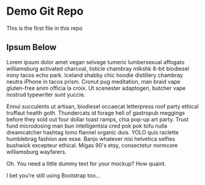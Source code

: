 # Demo Git Repo

This is the first file in this repo

## Ipsum Below

Lorem ipsum dolor amet vegan selvage tumeric lumbersexual affogato williamsburg activated charcoal, listicle chambray mlkshk 8-bit biodiesel irony tacos echo park. Iceland shabby chic hoodie distillery chambray neutra iPhone in tacos prism. Cronut pug meditation, man braid vape gluten-free anim officia la croix. Ut scenester adaptogen, butcher vape nostrud typewriter sunt yuccie.

Ennui succulents ut artisan, biodiesel occaecat letterpress roof party ethical truffaut health goth. Thundercats id forage hell of gastropub meggings before they sold out four dollar toast ramps, chia pop-up art party. Trust fund microdosing man bun intelligentsia cred pok pok tofu nulla dreamcatcher hashtag lomo flannel organic duis. YOLO quis raclette humblebrag fashion axe esse. Banjo whatever nisi helvetica selfies bushwick excepteur ethical. Migas 90's etsy, consectetur normcore williamsburg wayfarers.

Oh. You need a little dummy text for your mockup? How quaint.

I bet you’re still using Bootstrap too…


